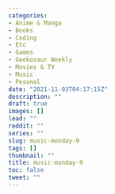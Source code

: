 ```yaml
---
categories:
- Anime & Manga
- Books
- Coding
- Etc
- Games
- Geekosaur Weekly
- Movies & TV
- Music
- Pesonal
date: "2021-11-03T04:17:15Z"
description: ""
draft: true
images: []
lead: ""
reddit: ""
series: ""
slug: music-monday-9
tags: []
thumbnail: ""
title: music-monday-9
toc: false
tweet: ""
---
```

